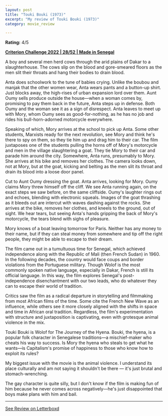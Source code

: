 ```yaml
---
layout: post
title: "Touki Bouki (1973)"
excerpt: "My review of Touki Bouki (1973)"
category: movie_review

---
```


**Rating:** 4/5

<b><a href="https://boxd.it/q4PJa/detail">Criterion Challenge 2022 | 28/52 | Made in Senegal</a></b>

A boy and several men herd cows through the arid plains of Dakar to a slaughterhouse. The cows slip on the blood and gore-smeared floors as the men slit their throats and hang their bodies to drain blood.

Anta does schoolwork to the tune of babies crying. Unlike the boubou and manjak that the other women wear, Anta wears pants and a button-up shirt. Just blocks away, the high-rises of urban expansion lord over them. Aunt Oumy sells produce outside the house—when a woman comes by, promising to pay them back in the future, Anta steps up in defense. Both Oumy and the woman see it as a sign of disrespect. Anta leaves to meet up with Mory, whom Oumy sees as good-for-nothing, as he has no job and rides his bull-horn-adorned motorcycle everywhere.

Speaking of which, Mory arrives at the school to pick up Anta. Some other students, Marxists ready for the next revolution, see Mory and think he's there to spy on them, so they tie him up and drag him to their car. The film juxtaposes one of the students pulling the horns off of Mory's motorcycle and men in the village slaughtering a goat. They tie Mory to their car and parade him around the city. Somewhere, Anta runs, presumably to Mory. She arrives at his bike and removes her clothes. The camera looks down, not at Mory, but at the goat, kicking and belting as the men slit its throat and drain its blood into a loose door panel. 

Cut to Aunt Oumy dressing the goat. Anta arrives, looking for Mory. Oumy claims Mory threw himself off the cliff. We see Anta running again, on the exact steps we saw before, on the same cliffside. Oumy's laughter rings out and echoes, blending with electronic squeals. Images of the goat thrashing as it bleeds out are intercut with waves dashing against the rocks. She arrives at the bike, removes her clothes, and kneels to the ground, out of sight. We hear tears, but seeing Anta's hands gripping the back of Mory's motorcycle, the tears blend with sighs of pleasure.

Mory knows of a boat leaving tomorrow for Paris. Neither has any money to their name, but if they can steal money from somewhere and tip off the right people, they might be able to escape to their dream.

The film came out in a tumultuous time for Senegal, which achieved independence along with the Republic of Mali (then French Sudan) in 1960. In the following decades, the country would face coups and border violations from the Portuguese military. Though Wolof is the most commonly spoken native language, especially in Dakar, French is still its official language. In this way, the film explores Senegal's post-independence disenchantment with our two leads, who do whatever they can to escape their world of tradition.

Critics saw the film as a radical departure in storytelling and filmmaking from most African films of the time. Some cite the French New Wave as an influence, while others see it more closely aligned with the shifts in space and time in African oral tradition. Regardless, the film's experimentation with structure and juxtaposition is captivating, even with grotesque animal violence in the mix.

Touki Bouki is Wolof for The Journey of the Hyena. Bouki, the hyena, is a popular folk character in Senegalese traditions—a mischief-maker who cheats his way to success. Is Mory the hyena who steals to get what he wants—is Capitalism's promise of happiness to those who know how to exploit its rules?

My biggest issue with the movie is the animal violence. I understand its place culturally and am not saying it shouldn't be there — it's just brutal and stomach-wrenching.

The gay character is quite silly, but I don't know if the film is making fun of him because he never comes across negatively—he's just disappointed that boys make plans with him and bail.

<hr>

[See Review on Letterboxd](https://boxd.it/9jLMvD)
